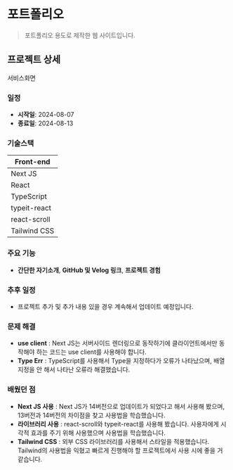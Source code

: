 # 포트폴리오 
>포트폴리오 용도로 제작한 웹 사이트입니다.

## 프로젝트 상세
서비스화면

### 일정
- **시작일**: 2024-08-07
- **종료일**: 2024-08-13

### 기술스택
| Front-end | 
| --- | 
| Next JS | 
| React | 
| TypeScript |  
| typeit-react |  
| react-scroll |
| Tailwind CSS |

### 주요 기능
- **간단한 자기소개**, **GitHub 및 Velog 링크**, **프로젝트 경험** 

### 추후 일정
- 프로젝트 추가 및 추가 내용 있을 경우 계속해서 업데이트 예정입니다.

### 문제 해결
- **use client** : Next JS는 서버사이드 렌더링으로 동작하기에 클라이언트에서만 동작해야 하는 코드는 use client를 사용해야 합니다.
- **Type Err** : TypeScript를 사용해서 Type을 지정하다가 오류가 나타났으며, 배열 지정을 안 해서 나타난 오류라 해결했습니다.

### 배웠던 점
- **Next JS 사용** : Next JS가 14버전으로 업데이트가 되었다고 해서 사용해 봤으며, 13버전과 14버전의 차이점을 찾고 사용법을 학습했습니다.
- **라이브러리 사용** : react-scroll와 typeit-react를 사용해 봤습니다. 사용자에게 시각적 효과를 주기 위해 사용했으며 사용법을 학습했습니다.
- **Tailwind CSS** : 외부 CSS 라이브러리를 사용해서 스타일을 적용했습니다. Tailwind의 사용법을 익혔고 빠르게 진행해야 할 프로젝트에서 사용 시에 좋을 거 같습니다.
